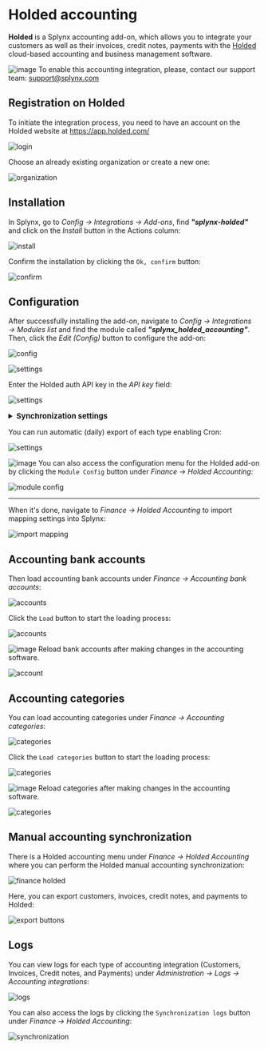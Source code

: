 Holded accounting
===============

**Holded** is a Splynx accounting add-on, which allows you to integrate your customers as well as their invoices, credit notes, payments with the [Holded](https://www.holded.com/) cloud-based accounting and business management software.

<icon class="image-icon">![image](warning.png)</icon> To enable this accounting integration, please, contact our support team: support@splynx.com

## Registration on Holded

To initiate the integration process, you need to have an account on the Holded website at https://app.holded.com/

![login](login.png)

Choose an already existing organization or create a new one:

![organization](organization.png)


## Installation

In Splynx, go to *Config → Integrations → Add-ons*, find ***"splynx-holded"*** and click on the *Install* button in the Actions column:

![install](install.png)

Confirm the installation by clicking the `Ok, confirm` button:

![confirm](confirm.png)


## Configuration

After successfully installing the add-on, navigate to *Config → Integrations → Modules list* and find the module called ***"splynx_holded_accounting"***. Then, click the *Edit (Config)* button to configure the add-on:

![config](config.png)

![settings](settings1.png)

Enter the Holded auth API key in the *API key* field:

![settings](settings2.png)

<details style="font-size: 15px; margin-bottom: 5px;">
<summary><b>Synchronization settings</b></summary>
<div markdown="1">

* **Contact type** - choose a contact type (*Unspecified*, *Client*, *Supplier*, *Opportunity*, *Debtor*, *Creditor*);
* **IBAN** - an additional field for the customer IBAN;
* **Export invoices/credit notes from date** - specify a date in the 'Y-m-d' format. During the synchronization process, any invoices or credit notes dated before the specified date will be ignored;
* **Export payments from date** - specify a date in the 'Y-m-d' format. During the synchronization process, any payments made before the specified date will be ignored;
* **Partners ignore list** - select [partners](administration/main/partners/partners.md) that will be ignored during the synchronization process;
* **Accounting ID for invoice/credit note corrective item** - it will add a corrective item to Holded invoices/credit notes if a total mismatch occurs due to rounding differences;
* **Corrective item name** - specify a name for the item that contains the corrective amount.

</div>
</details>

You can run automatic (daily) export of each type enabling Cron:

![settings](settings3.png)

<icon class="image-icon">![image](note.png)</icon> You can also access the configuration menu for the Holded add-on by clicking the `Module Config` button under *Finance → Holded Accounting*:

![module config](module_config.png)

__________________________

When it's done, navigate to *Finance → Holded Accounting* to import mapping settings into Splynx:

![import mapping](import_mapping.png)


## Accounting bank accounts

Then load accounting bank accounts under *Finance → Accounting bank accounts*:

![accounts](accounts.png)

Click the `Load` button to start the loading process:

![accounts](accounts2.png)

<icon class="image-icon">![image](warning.png)</icon> Reload bank accounts after making changes in the accounting software.

![account](bank_account.png)


## Accounting categories

You can load accounting categories under *Finance → Accounting categories*:

![categories](categories.png)

Click the `Load categories` button to start the loading process:

![categories](categories2.png)

<icon class="image-icon">![image](warning.png)</icon> Reload categories after making changes in the accounting software.

![categories](categories3.png)


## Manual accounting synchronization

There is a Holded accounting menu under *Finance → Holded Accounting* where you can perform the Holded manual accounting synchronization:

![finance holded](finance_holded.png)

Here, you can export customers, invoices, credit notes, and payments to Holded:

![export buttons](export_buttons.png)


## Logs

You can view logs for each type of accounting integration (Customers, Invoices, Credit notes, and Payments) under *Administration → Logs → Accounting integrations*:

![logs](logs.png)

You can also access the logs by clicking the `Synchronization logs` button under *Finance → Holded Accounting*:

![synchronization](synchronization.png)


